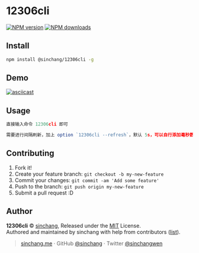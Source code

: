 
# 12306cli

[![NPM version](https://img.shields.io/npm/v/@sinchang/12306cli.svg?style=flat)](https://npmjs.com/package/@sinchang/12306cli) [![NPM downloads](https://img.shields.io/npm/dm/@sinchang/12306cli.svg?style=flat)](https://npmjs.com/package/@sinchang/12306cli)

## Install

```bash
npm install @sinchang/12306cli -g
```

## Demo

[![asciicast](https://asciinema.org/a/157068.png)](https://asciinema.org/a/157068)

## Usage

```js
直接输入命令 12306cli 即可

需要进行间隔刷新，加上 option `12306cli --refresh`，默认 5s，可以自行添加毫秒数
```

## Contributing

1. Fork it!
2. Create your feature branch: `git checkout -b my-new-feature`
3. Commit your changes: `git commit -am 'Add some feature'`
4. Push to the branch: `git push origin my-new-feature`
5. Submit a pull request :D


## Author

**12306cli** © [sinchang](https://github.com/sinchang), Released under the [MIT](./LICENSE) License.<br>
Authored and maintained by sinchang with help from contributors ([list](https://github.com/sinchang/12306cli/contributors)).

> [sinchang.me](https://sinchang.me) · GitHub [@sinchang](https://github.com/sinchang) · Twitter [@sinchangwen](https://twitter.com/sinchangwen)
